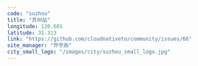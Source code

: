 ```yaml
---
code: "suzhou"
title: "苏州站"
longitude: 120.601
latitude: 31.313
link: "https://github.com/cloudnativeto/community/issues/66"
site_manager: "乔宇辰"
city_small_logo: "/images/city/suzhou_small_logo.jpg"
---
```

